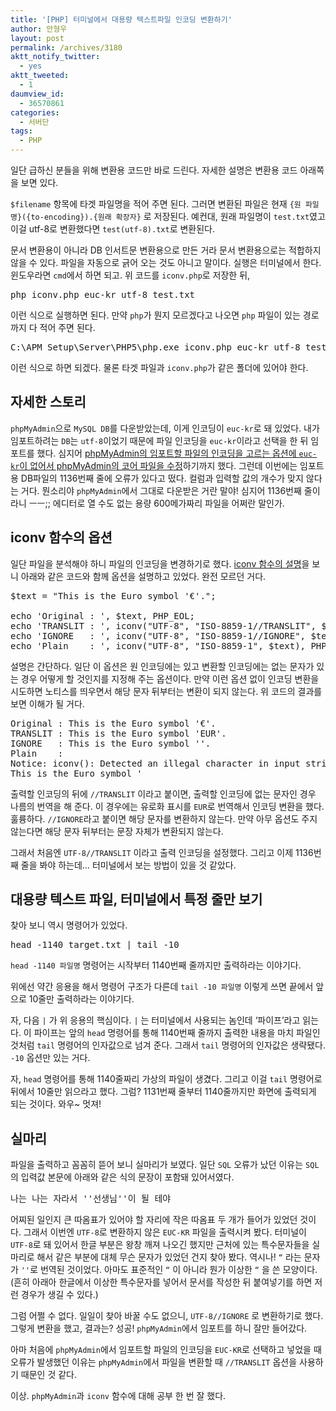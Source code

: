 ```yaml
---
title: '[PHP] 터미널에서 대용량 텍스트파일 인코딩 변환하기'
author: 안형우
layout: post
permalink: /archives/3180
aktt_notify_twitter:
  - yes
aktt_tweeted:
  - 1
daumview_id:
  - 36570861
categories:
  - 서버단
tags:
  - PHP
---
```

일단 급하신 분들을 위해 변환용 코드만 바로 드린다. 자세한 설명은 변환용 코드 아래쪽을 보면 있다.  
    

  
`$filename` 항목에 타겟 파일명을 적어 주면 된다. 그러면 변환된 파일은 현재 `{원 파일명}({to-encoding}).{원래 확장자}` 로 저장된다. 예컨대, 원래 파일명이 `test.txt`였고 이걸 utf-8로 변환했다면 `test(utf-8).txt`로 변환된다.

문서 변환용이 아니라 DB 인서트문 변환용으로 만든 거라 문서 변환용으로는 적합하지 않을 수 있다. 파일을 자동으로 긁어 오는 것도 아니고 말이다. 실행은 터미널에서 한다. 윈도우라면 `cmd`에서 하면 되고. 위 코드를 `iconv.php`로 저장한 뒤,

<pre>php iconv.php euc-kr utf-8 test.txt</pre>

이런 식으로 실행하면 된다. 만약 `php`가 뭔지 모르겠다고 나오면 `php` 파일이 있는 경로까지 다 적어 주면 된다.

<pre>C:\APM_Setup\Server\PHP5\php.exe iconv.php euc-kr utf-8 test.txt</pre>

이런 식으로 하면 되겠다. 물론 타겟 파일과 `iconv.php`가 같은 폴더에 있어야 한다.

## 자세한 스토리

`phpMyAdmin`으로 `MySQL DB`를 다운받았는데, 이게 인코딩이 `euc-kr`로 돼 있었다. 내가 임포트하려는 `DB`는 `utf-8`이었기 때문에 파일 인코딩을 `euc-kr`이라고 선택을 한 뒤 임포트를 했다. 심지어 [phpMyAdmin의 임포트할 파일의 인코딩을 고르는 옵션에 `euc-kr`이 없어서 phpMyAdmin의 코어 파일을 수정][1]하기까지 했다. 그런데 이번에는 임포트용 DB파일의 1136번째 줄에 오류가 있다고 떴다. 컬럼과 입력할 값의 개수가 맞지 않다는 거다. 뭔소리야 `phpMyAdmin`에서 그대로 다운받은 거란 말야! 심지어 1136번째 줄이라니 ㅡㅡ;; 에디터로 열 수도 없는 용량 600메가짜리 파일을 어쩌란 말인가.

## iconv 함수의 옵션

일단 파일을 분석해야 하니 파일의 인코딩을 변경하기로 했다. [iconv 함수의 설명][2]을 보니 아래와 같은 코드와 함께 옵션을 설명하고 있었다. 완전 모르던 거다.

<pre class="brush: php; gutter: true; first-line: 1">$text = "This is the Euro symbol '€'.";

echo 'Original : ', $text, PHP_EOL;
echo 'TRANSLIT : ', iconv("UTF-8", "ISO-8859-1//TRANSLIT", $text), PHP_EOL;
echo 'IGNORE   : ', iconv("UTF-8", "ISO-8859-1//IGNORE", $text), PHP_EOL;
echo 'Plain    : ', iconv("UTF-8", "ISO-8859-1", $text), PHP_EOL;</pre>

설명은 간단하다. 일단 이 옵션은 원 인코딩에는 있고 변환할 인코딩에는 없는 문자가 있는 경우 어떻게 할 것인지를 지정해 주는 옵션이다. 만약 이런 옵션 없이 인코딩 변환을 시도하면 노티스를 띄우면서 해당 문자 뒤부터는 변환이 되지 않는다. 위 코드의 결과를 보면 이해가 될 거다.

<pre>Original : This is the Euro symbol '€'.
TRANSLIT : This is the Euro symbol 'EUR'.
IGNORE   : This is the Euro symbol ''.
Plain    :
Notice: iconv(): Detected an illegal character in input string in .\iconv-example.php on line 7
This is the Euro symbol '</pre>

출력할 인코딩의 뒤에 `//TRANSLIT` 이라고 붙이면, 출력할 인코딩에 없는 문자인 경우 나름의 번역을 해 준다. 이 경우에는 유로화 표시를 `EUR`로 번역해서 인코딩 변환을 했다. 훌륭하다. `//IGNORE`라고 붙이면 해당 문자를 변환하지 않는다. 만약 아무 옵션도 주지 않는다면 해당 문자 뒤부터는 문장 자체가 변환되지 않는다.

그래서 처음엔 `UTF-8//TRANSLIT` 이라고 출력 인코딩을 설정했다. 그리고 이제 1136번째 줄을 봐야 하는데&#8230; 터미널에서 보는 방법이 있을 것 같았다.

## 대용량 텍스트 파일, 터미널에서 특정 줄만 보기

찾아 보니 역시 명령어가 있었다.

<pre class="brush: bash; gutter: true; first-line: 1">head -1140 target.txt | tail -10</pre>

`head -1140 파일명` 명령어는 시작부터 1140번째 줄까지만 출력하라는 이야기다.

위에선 약간 응용을 해서 명령어 구조가 다른데 `tail -10 파일명` 이렇게 쓰면 끝에서 앞으로 10줄만 출력하라는 이야기다.

자, 다음 `|` 가 위 응용의 핵심이다. `|` 는 터미널에서 사용되는 놈인데 &#8216;파이프&#8217;라고 읽는다. 이 파이프는 앞의 `head` 명령어를 통해 1140번째 줄까지 출력한 내용을 마치 파일인 것처럼 `tail` 명령어의 인자값으로 넘겨 준다. 그래서 `tail` 명령어의 인자값은 생략됐다. `-10` 옵션만 있는 거다.

자, `head` 명령어를 통해 1140줄짜리 가상의 파일이 생겼다. 그리고 이걸 `tail` 명령어로 뒤에서 10줄만 읽으라고 했다. 그럼? 1131번째 줄부터 1140줄까지만 화면에 출력되게 되는 것이다. 와우~ 멋져!

## 실마리

파일을 출력하고 꼼꼼히 뜯어 보니 실마리가 보였다. 일단 `SQL` 오류가 났던 이유는 `SQL`의 입력값 본문에 아래와 같은 식의 문장이 포함돼 있어서였다.

<pre>나는 나는 자라서 ''선생님''이 될 테야</pre>

어찌된 일인지 큰 따옴표가 있어야 할 자리에 작은 따옴표 두 개가 들어가 있었던 것이다. 그래서 이번엔 `UTF-8`로 변환하지 않은 `EUC-KR` 파일을 출력시켜 봤다. 터미널이 `UTF-8`로 돼 있어서 한글 부분은 왕창 깨져 나오긴 했지만 근처에 있는 특수문자들을 실마리로 해서 같은 부분에 대체 무슨 문자가 있었던 건지 찾아 봤다. 역시나! `“` 라는 문자가 `''`로 번역된 것이었다. 아마도 표준적인 `“` 이 아니라 뭔가 이상한 `“` 을 쓴 모양이다. (흔히 아래아 한글에서 이상한 특수문자를 넣어서 문서를 작성한 뒤 붙여넣기를 하면 저런 경우가 생길 수 있다.)

그럼 어쩔 수 없다. 일일이 찾아 바꿀 수도 없으니, `UTF-8//IGNORE` 로 변환하기로 했다. 그렇게 변환을 했고, 결과는? 성공! `phpMyAdmin`에서 임포트를 하니 잘만 들어갔다.

아마 처음에 `phpMyAdmin`에서 임포트할 파일의 인코딩을 `EUC-KR`로 선택하고 넣었을 때 오류가 발생했던 이유는 `phpMyAdmin`에서 파일을 변환할 때 `//TRANSLIT` 옵션을 사용하기 때문인 것 같다.

이상. `phpMyAdmin`과 `iconv` 함수에 대해 공부 한 번 잘 했다.

 [1]: https://mytory.net/archives/3162 "phpMyAdmin 3.5.2에서 import할 때 Character set of the file에 euc-kr이 없다면"
 [2]: http://www.php.net/manual/kr/function.iconv.php